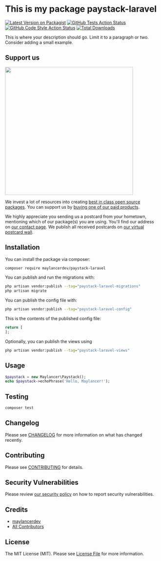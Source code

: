 # This is my package paystack-laravel

[![Latest Version on Packagist](https://img.shields.io/packagist/v/maylancerdev/paystack-laravel.svg?style=flat-square)](https://packagist.org/packages/maylancerdev/paystack-laravel)
[![GitHub Tests Action Status](https://img.shields.io/github/actions/workflow/status/maylancerdev/paystack-laravel/run-tests.yml?branch=main&label=tests&style=flat-square)](https://github.com/maylancerdev/paystack-laravel/actions?query=workflow%3Arun-tests+branch%3Amain)
[![GitHub Code Style Action Status](https://img.shields.io/github/actions/workflow/status/maylancerdev/paystack-laravel/fix-php-code-style-issues.yml?branch=main&label=code%20style&style=flat-square)](https://github.com/maylancerdev/paystack-laravel/actions?query=workflow%3A"Fix+PHP+code+style+issues"+branch%3Amain)
[![Total Downloads](https://img.shields.io/packagist/dt/maylancerdev/paystack-laravel.svg?style=flat-square)](https://packagist.org/packages/maylancerdev/paystack-laravel)

This is where your description should go. Limit it to a paragraph or two. Consider adding a small example.

## Support us

[<img src="https://github-ads.s3.eu-central-1.amazonaws.com/paystack-laravel.jpg?t=1" width="419px" />](https://spatie.be/github-ad-click/paystack-laravel)

We invest a lot of resources into creating [best in class open source packages](https://spatie.be/open-source). You can support us by [buying one of our paid products](https://spatie.be/open-source/support-us).

We highly appreciate you sending us a postcard from your hometown, mentioning which of our package(s) you are using. You'll find our address on [our contact page](https://spatie.be/about-us). We publish all received postcards on [our virtual postcard wall](https://spatie.be/open-source/postcards).

## Installation

You can install the package via composer:

```bash
composer require maylancerdev/paystack-laravel
```

You can publish and run the migrations with:

```bash
php artisan vendor:publish --tag="paystack-laravel-migrations"
php artisan migrate
```

You can publish the config file with:

```bash
php artisan vendor:publish --tag="paystack-laravel-config"
```

This is the contents of the published config file:

```php
return [
];
```

Optionally, you can publish the views using

```bash
php artisan vendor:publish --tag="paystack-laravel-views"
```

## Usage

```php
$paystack = new Maylancer\Paystack();
echo $paystack->echoPhrase('Hello, Maylancer!');
```

## Testing

```bash
composer test
```

## Changelog

Please see [CHANGELOG](CHANGELOG.md) for more information on what has changed recently.

## Contributing

Please see [CONTRIBUTING](CONTRIBUTING.md) for details.

## Security Vulnerabilities

Please review [our security policy](../../security/policy) on how to report security vulnerabilities.

## Credits

- [maylancerdev](https://github.com/maylancerdev)
- [All Contributors](../../contributors)

## License

The MIT License (MIT). Please see [License File](LICENSE.md) for more information.
